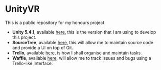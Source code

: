 # UnityVR
This is a public repository for my honours project.

* **Unity 5.4.1**, available [here](https://unity3d.com/get-unity/download/archive), this is the version that I am using to develop this project.
* **SourceTree**, available [here](https://www.sourcetreeapp.com/), this will allow me to maintain source code and provide a UI on top of Git.
* **Trello**, available [here](https://trello.com/b/H0P1csgL/honours-project), is how I shall organise and maintain tasks.
* **Waffle**, available [here](https://waffle.io/jmottershead94/UnityVRTools), will allow me to track issues and bugs using a Trello-like interface.
